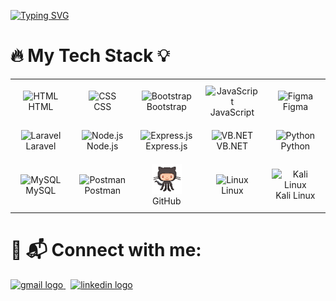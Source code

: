[![Typing SVG](https://readme-typing-svg.demolab.com?font=Fira+Code&pause=1000&color=00FF00&width=600&lines=Hi+there+👋;I+am+Sultan+Badra+🧑‍💻;IT+Enthusiast+💻;Cyber+Security+Enthusiast+🛡️;Always+Learning+and+Building+🧠)](https://git.io/typing-svg)

# 🔥 My Tech Stack 💡
<div align="center">
  <table>
    <tr>
      <td align="center" width="96" style="padding: 10px;">
        <img src="https://github.com/user-attachments/assets/7eb30513-f818-4425-a384-599c7a28d678" width="48" height="48" alt="HTML" />
        <br>HTML
      </td>
      <td align="center" width="96" style="padding: 10px;">
        <img src="https://skillicons.dev/icons?i=css" width="48" height="48" alt="CSS" />
        <br>CSS
      </td>
      <td align="center" width="96" style="padding: 10px;">
        <img src="https://skillicons.dev/icons?i=bootstrap" width="48" height="48" alt="Bootstrap" />
        <br>Bootstrap
      </td>
      <td align="center" width="96" style="padding: 10px;">
        <img src="https://techstack-generator.vercel.app/js-icon.svg" width="48" height="48" alt="JavaScript" />
        <br>JavaScript
      </td>
      <td align="center" width="96" style="padding: 10px;">
        <img src="https://skillicons.dev/icons?i=figma" width="48" height="48" alt="Figma" />
        <br>Figma
      </td>
    </tr>
    <tr>
      <td align="center" width="96" style="padding: 10px;">
        <img src="https://skillicons.dev/icons?i=laravel" width="48" height="48" alt="Laravel" />
        <br>Laravel
      </td>
      <td align="center" width="96" style="padding: 10px;">
        <img src="https://skillicons.dev/icons?i=nodejs" width="48" height="48" alt="Node.js" />
        <br>Node.js
      </td>
      <td align="center" width="96" style="padding: 10px;">
        <img src="https://skillicons.dev/icons?i=express" width="48" height="48" alt="Express.js" />
        <br>Express.js
      </td>
      <td align="center" width="96" style="padding: 10px;">
        <img src="https://upload.wikimedia.org/wikipedia/commons/4/40/VB.NET_Logo.svg" width="48" height="48" alt="VB.NET" />
        <br>VB.NET
      </td>
      <td align="center" width="96" style="padding: 10px;">
        <img src="https://skillicons.dev/icons?i=py" width="48" height="48" alt="Python" />
        <br>Python
      </td>
    </tr>
    <tr>
      <td align="center" width="96" style="padding: 10px;">
        <img src="https://skillicons.dev/icons?i=mysql" width="48" height="48" alt="MySQL" />
        <br>MySQL
      </td>
      <td align="center" width="96" style="padding: 10px;">
        <img src="https://skillicons.dev/icons?i=postman" width="48" height="48" alt="Postman" />
        <br>Postman
      </td>
      <td align="center" width="96" style="padding: 10px;">
        <img src="https://raw.githubusercontent.com/flaviofilipe/flaviofilipe/main/assets/github.gif" width="48" height="48" alt="GitHub" />
        <br>GitHub
      </td>
      <td align="center" width="96" style="padding: 10px;">
        <img src="https://skillicons.dev/icons?i=linux" width="48" height="48" alt="Linux" />
        <br>Linux
      </td>
      <td align="center" width="96" style="padding: 10px;">
        <img src="https://skillicons.dev/icons?i=kali" width="48" height="48" alt="Kali Linux" />
        <br>Kali Linux
      </td>
    </tr>
  </table>
</div>

# 🤝 📬 Connect with me:
<div align="left">
  <a href="mailto:sultanbadra06@gmail.com" target="_blank" rel="noopener noreferrer">
    <img src="https://img.shields.io/static/v1?message=Gmail&logo=gmail&color=D14836&logoColor=white&style=flat-square" height="28" alt="gmail logo" />
  </a>
  <a href="https://www.linkedin.com/in/sultan-badra/" target="_blank" rel="noopener noreferrer" style="margin-left:8px;">
    <img src="https://img.shields.io/static/v1?message=LinkedIn&logo=linkedin&color=0077B5&logoColor=white&style=flat-square" height="28" alt="linkedin logo" />
  </a>
</div>

